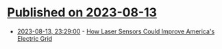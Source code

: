# [Published on 2023-08-13](index.md)

* [2023-08-13, 23:29:00](https://hardware.slashdot.org/story/23/08/13/2325238/how-laser-sensors-could-improve-americas-electric-grid?utm_source=rss1.0mainlinkanon&utm_medium=feed) - [How Laser Sensors Could Improve America's Electric Grid](https://hardware.slashdot.org/story/23/08/13/2325238/how-laser-sensors-could-improve-americas-electric-grid?utm_source=rss1.0mainlinkanon&utm_medium=feed)
